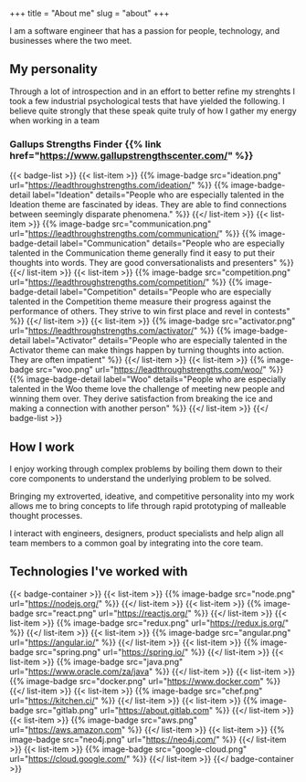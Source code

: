 +++
title = "About me"
slug = "about"
+++

I am a software engineer that has a passion for people, technology, and businesses where the two meet. 

## My personality

Through a lot of introspection and in an effort to better refine my strenghts I took a few industrial psychological tests that have yielded the following. I believe quite strongly that these speak quite truly of how I gather my energy when working in a team

### Gallups Strengths Finder {{% link href="https://www.gallupstrengthscenter.com/" %}}
{{< badge-list >}}
  {{< list-item >}}
    {{% image-badge src="ideation.png" url="https://leadthroughstrengths.com/ideation/" %}} 
    {{% image-badge-detail label="Ideation" details="People who are especially talented in the Ideation theme are fascinated by ideas. They are able to find connections between seemingly disparate phenomena." %}} 
  {{</ list-item >}}
  {{< list-item >}}
    {{% image-badge src="communication.png" url="https://leadthroughstrengths.com/communication/" %}}
    {{% image-badge-detail label="Communication" details="People who are especially talented in the Communication theme generally find it easy to put their thoughts into words. They are good conversationalists and presenters"  %}}
  {{</ list-item >}}
  {{< list-item >}}
    {{% image-badge src="competition.png" url="https://leadthroughstrengths.com/competition/" %}}
    {{% image-badge-detail label="Competition" details="People who are especially talented in the Competition theme measure their progress against the performance of others. They strive to win first place and revel in contests"  %}}
  {{</ list-item >}}
  {{< list-item >}}
    {{% image-badge src="activator.png" url="https://leadthroughstrengths.com/activator/" %}}
    {{% image-badge-detail label="Activator" details="People who are especially talented in the Activator theme can make things happen by turning thoughts into action. They are often impatient"  %}}
  {{</ list-item >}}
  {{< list-item >}}
    {{% image-badge src="woo.png" url="https://leadthroughstrengths.com/woo/" %}}
    {{% image-badge-detail label="Woo" details="People who are especially talented in the Woo theme love the challenge of meeting new people and winning them over. They derive satisfaction from breaking the ice and making a connection with another person"  %}}
  {{</ list-item >}}
{{</ badge-list >}}

## How I work

I enjoy working through complex problems by boiling them down to their core components to understand the underlying problem to be solved.

Bringing my extroverted, ideative, and competitive personality into my work allows me to bring concepts to life through rapid prototyping of malleable thought processes.

I interact with engineers, designers, product specialists and help align all team members to a common goal by integrating into the core team.


## Technologies I've worked with

{{< badge-container >}}
  {{< list-item >}}
    {{% image-badge src="node.png" url="https://nodejs.org/" %}}
  {{</ list-item >}}
  {{< list-item >}}
    {{% image-badge src="react.png" url="https://reactjs.org/" %}}
  {{</ list-item >}}
  {{< list-item >}}
    {{% image-badge src="redux.png" url="https://redux.js.org/" %}}
  {{</ list-item >}}
  {{< list-item >}}
    {{% image-badge src="angular.png" url="https://angular.io/" %}}
  {{</ list-item >}}
  {{< list-item >}}
    {{% image-badge src="spring.png" url="https://spring.io/" %}}
  {{</ list-item >}}
  {{< list-item >}}
    {{% image-badge src="java.png" url="https://www.oracle.com/za/java" %}}
  {{</ list-item >}}
  {{< list-item >}}
    {{% image-badge src="docker.png" url="https://www.docker.com" %}}
  {{</ list-item >}}
  {{< list-item >}}
    {{% image-badge src="chef.png" url="https://kitchen.ci/" %}}
  {{</ list-item >}}
  {{< list-item >}}
    {{% image-badge src="gitlab.png" url="https://about.gitlab.com" %}}
  {{</ list-item >}}
  {{< list-item >}}
    {{% image-badge src="aws.png" url="https://aws.amazon.com" %}}
  {{</ list-item >}}
  {{< list-item >}}
    {{% image-badge src="neo4j.png" url="https://neo4j.com/" %}}
  {{</ list-item >}}
  {{< list-item >}}
    {{% image-badge src="google-cloud.png" url="https://cloud.google.com/" %}}
  {{</ list-item >}}
{{</ badge-container >}}